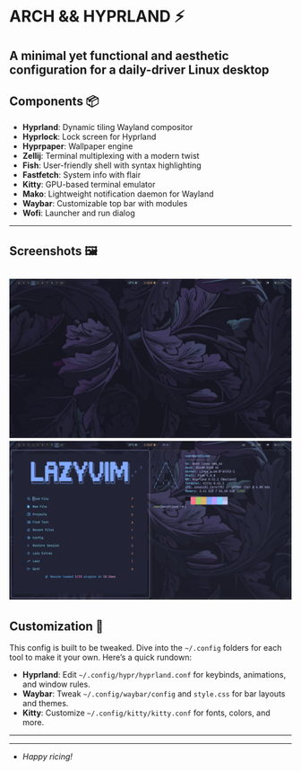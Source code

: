 # ARCH && HYPRLAND ⚡

**A minimal yet functional and aesthetic configuration for a daily-driver Linux desktop**
---

## Components 📦
- **Hyprland**: Dynamic tiling Wayland compositor
- **Hyprlock**: Lock screen for Hyprland
- **Hyprpaper**: Wallpaper engine
- **Zellij**: Terminal multiplexing with a modern twist
- **Fish**: User-friendly shell with syntax highlighting 
- **Fastfetch**: System info with flair
- **Kitty**: GPU-based terminal emulator
- **Mako**: Lightweight notification daemon for Wayland 
- **Waybar**: Customizable top bar with modules
- **Wofi**: Launcher and run dialog
---

## Screenshots 🖼️
![Screenshot 1](/assets/image1.png)
![Screenshot 2](/assets/image2.png)
---

## Customization 🎨
This config is built to be tweaked. Dive into the `~/.config` folders for each tool to make it your own. Here’s a quick rundown:

- **Hyprland**: Edit `~/.config/hypr/hyprland.conf` for keybinds, animations, and window rules.
- **Waybar**: Tweak `~/.config/waybar/config` and `style.css` for bar layouts and themes.
- **Kitty**: Customize `~/.config/kitty/kitty.conf` for fonts, colors, and more.
---

---
- *Happy ricing!*
